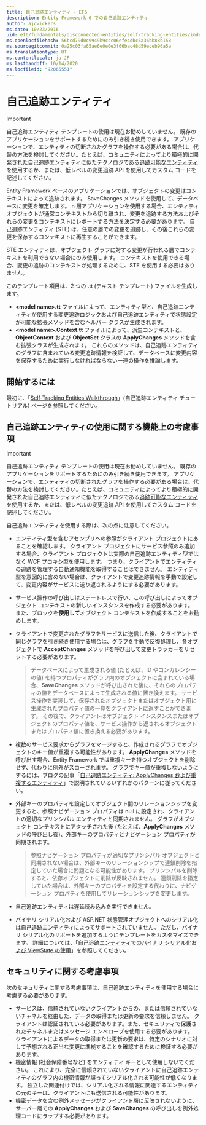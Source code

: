 ```yaml
---
title: 自己追跡エンティティ - EF6
description: Entity Framework 6 での自己追跡エンティティ
author: ajcvickers
ms.date: 10/23/2016
uid: ef6/fundamentals/disconnected-entities/self-tracking-entities/index
ms.openlocfilehash: 56bcd79d0c9949b9ccc06efe4dbc5a36bb88b158
ms.sourcegitcommit: 0a25c03fa65ae6e0e0e3f66bac48d59eceb96a5a
ms.translationtype: HT
ms.contentlocale: ja-JP
ms.lasthandoff: 10/14/2020
ms.locfileid: "92065551"
---
```

# <a name="self-tracking-entities"></a>自己追跡エンティティ

> [!IMPORTANT]
> 自己追跡エンティティ テンプレートの使用は現在お勧めしていません。 既存のアプリケーションをサポートするためにのみ引き続き使用できます。 アプリケーションで、エンティティの切断されたグラフを操作する必要がある場合は、代替の方法を検討してください。たとえば、コミュニティによってより積極的に開発された自己追跡エンティティに似たテクノロジである[追跡可能なエンティティ](https://trackableentities.github.io/)を使用するか、または、低レベルの変更追跡 API を使用してカスタム コードを記述してください。

Entity Framework ベースのアプリケーションでは、オブジェクトの変更はコンテキストによって追跡されます。 SaveChanges メソッドを使用して、データベースに変更を確定します。 n 層アプリケーションを使用する場合、エンティティ オブジェクトが通常コンテキストから切り離され、変更を追跡する方法およびそれらの変更をコンテキストにレポートする方法を決定する必要があります。 自己追跡エンティティ (STE) は、任意の層での変更を追跡し、その後これらの変更を保存するコンテキストに再生することができます。  

STE エンティティは、オブジェクト グラフに対する変更が行われる層でコンテキストを利用できない場合にのみ使用します。 コンテキストを使用できる場合、変更の追跡のコンテキストが処理するために、STE を使用する必要はありません。  

このテンプレート項目は、2 つの .tt (テキスト テンプレート) ファイルを生成します。  

- **\<model name\>.tt** ファイルによって、エンティティ型と、自己追跡エンティティが使用する変更追跡ロジックおよび自己追跡エンティティで状態設定が可能な拡張メソッドを含むヘルパー クラスが生成されます。  
- **\<model name\>.Context.tt** ファイルによって、派生コンテキストと、**ObjectContext** および **ObjectSet** クラスの **ApplyChanges** メソッドを含む拡張クラスが生成されます。 これらのメソッドは、自己追跡エンティティのグラフに含まれている変更追跡情報を検証して、データベースに変更内容を保存するために実行しなければならない一連の操作を推論します。  

## <a name="get-started"></a>開始するには  

最初に、「[Self-Tracking Entities Walkthrough](xref:ef6/fundamentals/disconnected-entities/self-tracking-entities/walkthrough)」(自己追跡エンティティ チュートリアル) ページを参照してください。  

## <a name="functional-considerations-when-working-with-self-tracking-entities"></a>自己追跡エンティティの使用に関する機能上の考慮事項  
> [!IMPORTANT]
> 自己追跡エンティティ テンプレートの使用は現在お勧めしていません。 既存のアプリケーションをサポートするためにのみ引き続き使用できます。 アプリケーションで、エンティティの切断されたグラフを操作する必要がある場合は、代替の方法を検討してください。たとえば、コミュニティによってより積極的に開発された自己追跡エンティティに似たテクノロジである[追跡可能なエンティティ](https://trackableentities.github.io/)を使用するか、または、低レベルの変更追跡 API を使用してカスタム コードを記述してください。

自己追跡エンティティを使用する際は、次の点に注意してください。  

- エンティティ型を含むアセンブリへの参照がクライアント プロジェクトにあることを確認します。 クライアント プロジェクトにサービス参照のみ追加する場合、クライアント プロジェクトは実際の自己追跡エンティティ型ではなく WCF プロキシ型を使用します。 つまり、クライアントでエンティティの追跡を管理する自動通知機能を取得することはできません。 エンティティ型を意図的に含めない場合は、クライアントで変更追跡情報を手動で設定して、変更内容がサービスに送り返されるようにする必要があります。  
- サービス操作の呼び出しはステートレスで行い、この呼び出しによってオブジェクト コンテキストの新しいインスタンスを作成する必要があります。 また、ブロックを**使用して**オブジェクト コンテキストを作成することをお勧めします。  
- クライアントで変更されたグラフをサービスに送信した後、クライアントで同じグラフを引き続き使用する場合は、グラフを手動で反復処理し、各オブジェクトで **AcceptChanges** メソッドを呼び出して変更トラッカーをリセットする必要があります。  

    > データベースによって生成される値 (たとえば、ID やコンカレンシーの値) を持つプロパティがグラフ内のオブジェクトに含まれている場合、**SaveChanges** メソッドが呼び出された後に、それらのプロパティの値をデータベースによって生成される値に置き換えます。 サービス操作を実装して、保存されたオブジェクトまたはオブジェクト用に生成されたプロパティ値の一覧をクライアントに返すことができます。 その後で、クライアントはオブジェクト インスタンスまたはオブジェクトのプロパティ値を、サービス操作から返されるオブジェクトまたはプロパティ値に置き換える必要があります。  
- 複数のサービス要求からグラフをマージすると、作成されるグラフでオブジェクトのキー値が重複する可能性があります。 **ApplyChanges** メソッドを呼び出す場合、Entity Framework では重複キーを持つオブジェクトを削除せず、代わりに例外がスローされます。 グラフでキー値が重複しないようにするには、ブログの記事「[自己追跡エンティティ: ApplyChanges および重複するエンティティ](https://go.microsoft.com/fwlink/?LinkID=205119&clcid=0x409)」で説明されているいずれかのパターンに従ってください。  
- 外部キーのプロパティを設定してオブジェクト間のリレーションシップを変更すると、参照ナビゲーション プロパティは null に設定され、クライアントの適切なプリンシパル エンティティと同期されません。 グラフがオブジェクト コンテキストにアタッチされた後 (たとえば、**ApplyChanges** メソッドの呼び出し後)、外部キーのプロパティとナビゲーション プロパティが同期されます。  

    > 参照ナビゲーション プロパティが適切なプリンシパル オブジェクトと同期されない場合は、外部キーのリレーションシップで連鎖削除を指定していた場合に問題となる可能性があります。 プリンシパルを削除すると、依存オブジェクトに削除が反映されません。 連鎖削除を指定していた場合は、外部キーのプロパティを設定する代わりに、ナビゲーション プロパティを使用してリレーションシップを変更します。  
- 自己追跡エンティティは遅延読み込みを実行できません。  
- バイナリ シリアル化および ASP.NET 状態管理オブジェクトへのシリアル化は自己追跡エンティティによってサポートされていません。 ただし、バイナリ シリアル化のサポートを追加するようにテンプレートをカスタマイズできます。 詳細については、「[自己追跡エンティティでのバイナリ シリアル化および ViewState の使用](https://go.microsoft.com/fwlink/?LinkId=199208)」を参照してください。  

## <a name="security-considerations"></a>セキュリティに関する考慮事項  

次のセキュリティに関する考慮事項は、自己追跡エンティティを使用する場合に考慮する必要があります。  

- サービスは、信頼されていないクライアントからの、または信頼されていないチャネルを経由した、データの取得または更新の要求を信頼しません。 クライアントは認証されている必要があります。また、セキュリティで保護されたチャネルまたはメッセージ エンベロープを使用する必要があります。 クライアントによるデータの取得または更新の要求は、特定のシナリオに対して予想される正当な変更に準拠することを確認するために検証する必要があります。  
- 機密情報 (社会保障番号など) をエンティティ キーとして使用しないでください。 これにより、完全に信頼されていないクライアントに自己追跡エンティティのグラフ内の機密情報が誤ってシリアル化される可能性が低くなります。 独立した関連付けでは、シリアル化される情報に関連するエンティティの元のキーは、クライアントにも送信される可能性があります。  
- 機密データを含む例外メッセージがクライアント層に反映されないように、サーバー層での **ApplyChanges** および **SaveChanges** の呼び出しを例外処理コードにラップする必要があります。  
